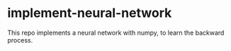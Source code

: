 # implement-neural-network

This repo implements a neural network with numpy, to learn the backward process.